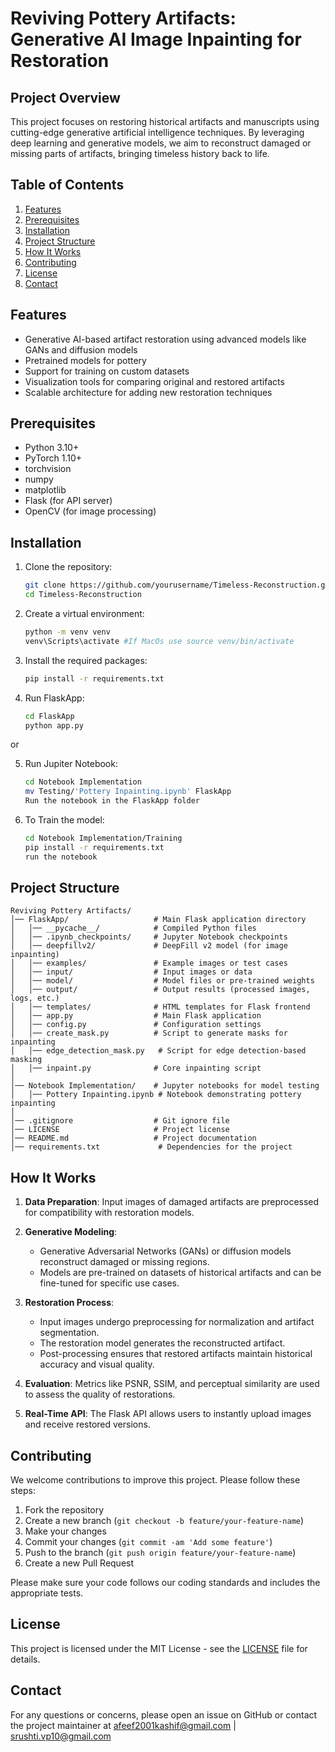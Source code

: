 # Reviving Pottery Artifacts: Generative AI Image Inpainting for Restoration

## Project Overview

This project focuses on restoring historical artifacts and manuscripts using cutting-edge generative artificial intelligence techniques. By leveraging deep learning and generative models, we aim to reconstruct damaged or missing parts of artifacts, bringing timeless history back to life.

## Table of Contents

1. [Features](#features)
2. [Prerequisites](#prerequisites)
3. [Installation](#installation)
4. [Project Structure](#project-structure)
5. [How It Works](#how-it-works)
6. [Contributing](#contributing)
7. [License](#license)
8. [Contact](#contact)

## Features

- Generative AI-based artifact restoration using advanced models like GANs and diffusion models
- Pretrained models for pottery 
- Support for training on custom datasets
- Visualization tools for comparing original and restored artifacts
- Scalable architecture for adding new restoration techniques

## Prerequisites

- Python 3.10+
- PyTorch 1.10+
- torchvision
- numpy
- matplotlib
- Flask (for API server)
- OpenCV (for image processing)

## Installation

1. Clone the repository:

   ```bash
   git clone https://github.com/yourusername/Timeless-Reconstruction.git
   cd Timeless-Reconstruction

2. Create a virtual environment:

   ```bash
   python -m venv venv
   venv\Scripts\activate #If MacOs use source venv/bin/activate 

3. Install the required packages:

   ```bash
   pip install -r requirements.txt

4. Run FlaskApp:

   ```bash
   cd FlaskApp
   python app.py

or

5. Run Jupiter Notebook:

   ```bash
   cd Notebook Implementation
   mv Testing/'Pottery Inpainting.ipynb' FlaskApp
   Run the notebook in the FlaskApp folder

5. To Train the model:

   ```bash
   cd Notebook Implementation/Training
   pip install -r requirements.txt
   run the notebook

## Project Structure
```text
Reviving Pottery Artifacts/
│── FlaskApp/                   # Main Flask application directory
│   │── __pycache__/            # Compiled Python files
│   │── .ipynb_checkpoints/     # Jupyter Notebook checkpoints
│   │── deepfillv2/             # DeepFill v2 model (for image inpainting)
│   │── examples/               # Example images or test cases
│   │── input/                  # Input images or data
│   │── model/                  # Model files or pre-trained weights
│   │── output/                 # Output results (processed images, logs, etc.)
│   │── templates/              # HTML templates for Flask frontend
│   │── app.py                  # Main Flask application
│   │── config.py               # Configuration settings
│   │── create_mask.py          # Script to generate masks for inpainting
│   │── edge_detection_mask.py   # Script for edge detection-based masking
│   │── inpaint.py              # Core inpainting script
│
│── Notebook Implementation/    # Jupyter notebooks for model testing
│   │── Pottery Inpainting.ipynb # Notebook demonstrating pottery inpainting
│
│── .gitignore                  # Git ignore file
│── LICENSE                     # Project license
│── README.md                   # Project documentation
│── requirements.txt             # Dependencies for the project
```
## How It Works

1. **Data Preparation**: Input images of damaged artifacts are preprocessed for compatibility with restoration models.

2. **Generative Modeling**: 
   - Generative Adversarial Networks (GANs) or diffusion models reconstruct damaged or missing regions.
   - Models are pre-trained on datasets of historical artifacts and can be fine-tuned for specific use cases.

3. **Restoration Process**:
   - Input images undergo preprocessing for normalization and artifact segmentation.
   - The restoration model generates the reconstructed artifact.
   - Post-processing ensures that restored artifacts maintain historical accuracy and visual quality.
  
4. **Evaluation**: Metrics like PSNR, SSIM, and perceptual similarity are used to assess the quality of restorations.

5. **Real-Time API**: The Flask API allows users to instantly upload images and receive restored versions.

## Contributing

We welcome contributions to improve this project. Please follow these steps:

1. Fork the repository
2. Create a new branch (`git checkout -b feature/your-feature-name`)
3. Make your changes
4. Commit your changes (`git commit -am 'Add some feature'`)
5. Push to the branch (`git push origin feature/your-feature-name`)
6. Create a new Pull Request

Please make sure your code follows our coding standards and includes the appropriate tests.

## License

This project is licensed under the MIT License - see the [LICENSE](LICENSE) file for details.

## Contact

For any questions or concerns, please open an issue on GitHub or contact the project maintainer at afeef2001kashif@gmail.com | srushti.vp10@gmail.com                
